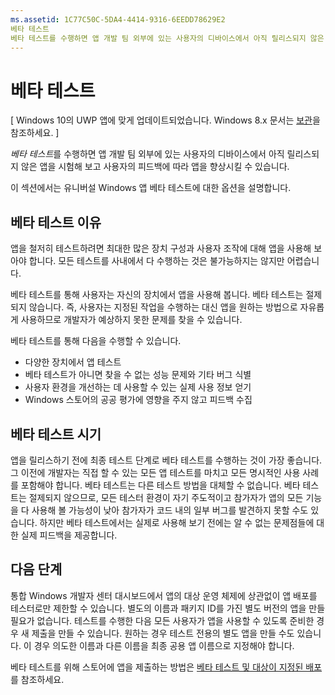 ```yaml
---
ms.assetid: 1C77C50C-5DA4-4414-9316-6EEDD78629E2
베타 테스트
베타 테스트를 수행하면 앱 개발 팀 외부에 있는 사용자의 디바이스에서 아직 릴리스되지 않은 앱을 시험해보고 사용자의 피드백에 따라 앱을 향상시킬 수 있습니다.
---
```

# 베타 테스트

\[ Windows 10의 UWP 앱에 맞게 업데이트되었습니다. Windows 8.x 문서는 [보관](http://go.microsoft.com/fwlink/p/?linkid=619132)을 참조하세요. \]


*베타 테스트*를 수행하면 앱 개발 팀 외부에 있는 사용자의 디바이스에서 아직 릴리스되지 않은 앱을 시험해 보고 사용자의 피드백에 따라 앱을 향상시킬 수 있습니다.

이 섹션에서는 유니버설 Windows 앱 베타 테스트에 대한 옵션을 설명합니다.

## 베타 테스트 이유

앱을 철저히 테스트하려면 최대한 많은 장치 구성과 사용자 조작에 대해 앱을 사용해 보아야 합니다. 모든 테스트를 사내에서 다 수행하는 것은 불가능하지는 않지만 어렵습니다.

베타 테스트를 통해 사용자는 자신의 장치에서 앱을 사용해 봅니다. 베타 테스트는 절제되지 않습니다. 즉, 사용자는 지정된 작업을 수행하는 대신 앱을 원하는 방법으로 자유롭게 사용하므로 개발자가 예상하지 못한 문제를 찾을 수 있습니다.

베타 테스트를 통해 다음을 수행할 수 있습니다.

-   다양한 장치에서 앱 테스트
-   베타 테스트가 아니면 찾을 수 없는 성능 문제와 기타 버그 식별
-   사용자 환경을 개선하는 데 사용할 수 있는 실제 사용 정보 얻기
-   Windows 스토어의 공공 평가에 영향을 주지 않고 피드백 수집

## 베타 테스트 시기

앱을 릴리스하기 전에 최종 테스트 단계로 베타 테스트를 수행하는 것이 가장 좋습니다. 그 이전에 개발자는 직접 할 수 있는 모든 앱 테스트를 마치고 모든 명시적인 사용 사례를 포함해야 합니다. 베타 테스트는 다른 테스트 방법을 대체할 수 없습니다. 베타 테스트는 절제되지 않으므로, 모든 테스터 환경이 자기 주도적이고 참가자가 앱의 모든 기능을 다 사용해 볼 가능성이 낮아 참가자가 코드 내의 일부 버그를 발견하지 못할 수도 있습니다. 하지만 베타 테스트에서는 실제로 사용해 보기 전에는 알 수 없는 문제점들에 대한 실제 피드백을 제공합니다.

## 다음 단계

통합 Windows 개발자 센터 대시보드에서 앱의 대상 운영 체제에 상관없이 앱 배포를 테스터로만 제한할 수 있습니다. 별도의 이름과 패키지 ID를 가진 별도 버전의 앱을 만들 필요가 없습니다. 테스트를 수행한 다음 모든 사용자가 앱을 사용할 수 있도록 준비한 경우 새 제출을 만들 수 있습니다. 원하는 경우 테스트 전용의 별도 앱을 만들 수도 있습니다. 이 경우 의도한 이름과 다른 이름을 최종 공용 앱 이름으로 지정해야 합니다.

베타 테스트를 위해 스토어에 앱을 제출하는 방법은 [베타 테스트 및 대상이 지정된 배포](https://msdn.microsoft.com/library/windows/apps/Mt185377)를 참조하세요.

 

 






<!--HONumber=Mar16_HO1-->


